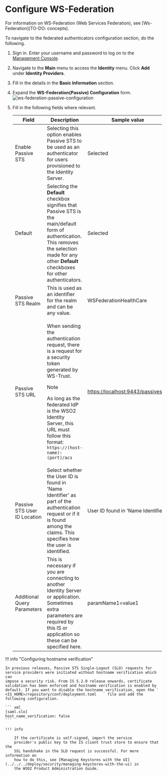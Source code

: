 # Configure WS-Federation

For information on WS-Federation (Web Services Federation), see [Ws-Federation](TO-DO: concepts).

To navigate to the federated authenticators configuration section, do
the following.

1.  Sign in. Enter your username and password to log on to the
    [Management
    Console](../../../deploy/get-started/getting-started-with-the-management-console).
    
2.  Navigate to the **Main** menu to access the **Identity** menu. Click
    **Add** under **Identity Providers**.  
    
3.  Fill in the details in the **Basic Information** section.

4.  Expand the **WS-Federation(Passive) Configuration** form.  
    ![ws-federation-passive-configuration](/assets/img/guides/ws-federation-passive-configuration.png)
    
5.  Fill in the following fields where relevant.

    <table>
    <colgroup>
    <col style="width: 33%" />
    <col style="width: 44%" />
    <col style="width: 22%" />
    </colgroup>
    <thead>
    <tr class="header">
    <th>Field</th>
    <th>Description</th>
    <th>Sample value</th>
    </tr>
    </thead>
    <tbody>
    <tr class="odd">
    <td>Enable Passive STS</td>
    <td>Selecting this option enables Passive STS to be used as an authenticator for users provisioned to the Identity Server.</td>
    <td>Selected</td>
    </tr>
    <tr class="even">
    <td>Default</td>
    <td>Selecting the <strong>Default</strong> checkbox signifies that Passive STS is the main/default form of authentication. This removes the selection made for any other <strong>Default</strong> checkboxes for other authenticators.</td>
    <td>Selected</td>
    </tr>
    <tr class="odd">
    <td>Passive STS Realm</td>
    <td>This is used as an identifier for the realm and can be any value.</td>
    <td>WSFederationHealthCare</td>
    </tr>
    <tr class="even">
    <td>Passive STS URL</td>
    <td><div class="content-wrapper">
    <p>When sending the authentication request, there is a request for a security token generated by WS-Trust.</p>
    <div class="admonition info">
	<p class="admonition-title">Note</p>    
	As long as the federated IdP is the WSO2 Identity Server, this URL must follow this format: <code>                                   https://(host-name):(port)/acs                                 </code></p>
    </div></div></td>
    <td><a href="https://localhost:9443/passivests/">https://localhost:9443/passivests/</a></td>
    </tr>
    <tr class="odd">
    <td>Passive STS User ID Location</td>
    <td>Select whether the User ID is found in 'Name Identifier' as part of the authentication request or if it is found among the claims. This specifies how the user is identified.</td>
    <td>User ID found in 'Name Identifier'</td>
    </tr>
    <tr class="even">
    <td>Additional Query Parameters</td>
    <td>This is necessary if you are connecting to another Identity Server or application. Sometimes extra parameters are required by this IS or application so these can be specified here.</td>
    <td>paramName1=value1</td>
    </tr>
    </tbody>
    </table>

!!! info "Configuring hostname verification"

	In previous releases, Passive STS Single-Logout (SLO) requests for
	service providers were initiated without hostname verification which can
	impose a security risk. From IS 5.2.0 release onwards, certificate
	validation has been enforced and hostname verification is enabled by
	default. If you want to disable the hostname verification, open the `	<IS_HOME>/repository/conf/deployment.toml	` file and add the following configuration.

	``` xml
	[saml.slo] 
	host_name_verification: false
	```

	!!! info
	
		If the certificate is self-signed, import the service
		provider's public key to the IS client trust store to ensure that the
		SSL handshake in the SLO request is successful. For more information on
		how to do this, see [Managing Keystores with the UI](../../../deploy/security/managing-keystores-with-the-ui) in
		the WSO2 Product Administration Guide.
